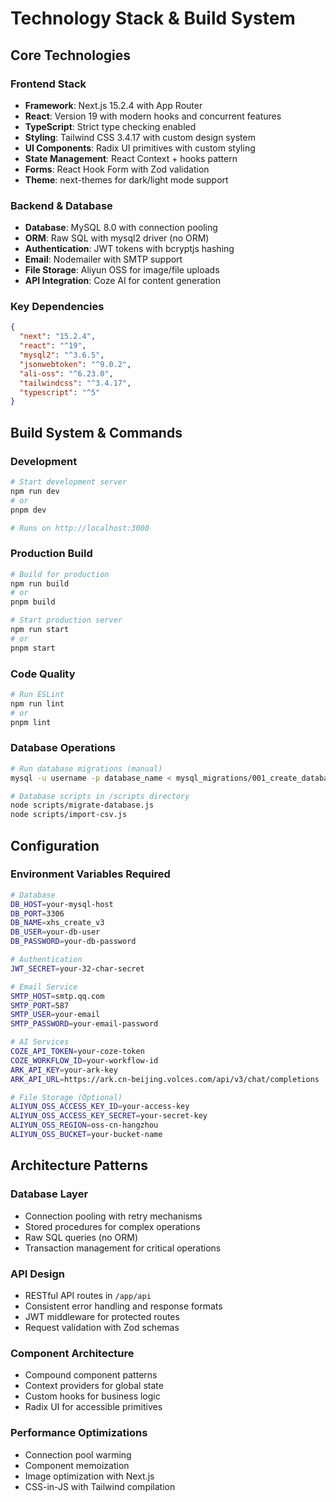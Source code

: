 # Technology Stack & Build System

## Core Technologies

### Frontend Stack
- **Framework**: Next.js 15.2.4 with App Router
- **React**: Version 19 with modern hooks and concurrent features
- **TypeScript**: Strict type checking enabled
- **Styling**: Tailwind CSS 3.4.17 with custom design system
- **UI Components**: Radix UI primitives with custom styling
- **State Management**: React Context + hooks pattern
- **Forms**: React Hook Form with Zod validation
- **Theme**: next-themes for dark/light mode support

### Backend & Database
- **Database**: MySQL 8.0 with connection pooling
- **ORM**: Raw SQL with mysql2 driver (no ORM)
- **Authentication**: JWT tokens with bcryptjs hashing
- **Email**: Nodemailer with SMTP support
- **File Storage**: Aliyun OSS for image/file uploads
- **API Integration**: Coze AI for content generation

### Key Dependencies
```json
{
  "next": "15.2.4",
  "react": "^19",
  "mysql2": "^3.6.5",
  "jsonwebtoken": "^9.0.2",
  "ali-oss": "^6.23.0",
  "tailwindcss": "^3.4.17",
  "typescript": "^5"
}
```

## Build System & Commands

### Development
```bash
# Start development server
npm run dev
# or
pnpm dev

# Runs on http://localhost:3000
```

### Production Build
```bash
# Build for production
npm run build
# or
pnpm build

# Start production server
npm run start
# or
pnpm start
```

### Code Quality
```bash
# Run ESLint
npm run lint
# or
pnpm lint
```

### Database Operations
```bash
# Run database migrations (manual)
mysql -u username -p database_name < mysql_migrations/001_create_database_schema.sql

# Database scripts in /scripts directory
node scripts/migrate-database.js
node scripts/import-csv.js
```

## Configuration

### Environment Variables Required
```bash
# Database
DB_HOST=your-mysql-host
DB_PORT=3306
DB_NAME=xhs_create_v3
DB_USER=your-db-user
DB_PASSWORD=your-db-password

# Authentication
JWT_SECRET=your-32-char-secret

# Email Service
SMTP_HOST=smtp.qq.com
SMTP_PORT=587
SMTP_USER=your-email
SMTP_PASSWORD=your-email-password

# AI Services
COZE_API_TOKEN=your-coze-token
COZE_WORKFLOW_ID=your-workflow-id
ARK_API_KEY=your-ark-key
ARK_API_URL=https://ark.cn-beijing.volces.com/api/v3/chat/completions

# File Storage (Optional)
ALIYUN_OSS_ACCESS_KEY_ID=your-access-key
ALIYUN_OSS_ACCESS_KEY_SECRET=your-secret-key
ALIYUN_OSS_REGION=oss-cn-hangzhou
ALIYUN_OSS_BUCKET=your-bucket-name
```

## Architecture Patterns

### Database Layer
- Connection pooling with retry mechanisms
- Stored procedures for complex operations
- Raw SQL queries (no ORM)
- Transaction management for critical operations

### API Design
- RESTful API routes in `/app/api`
- Consistent error handling and response formats
- JWT middleware for protected routes
- Request validation with Zod schemas

### Component Architecture
- Compound component patterns
- Context providers for global state
- Custom hooks for business logic
- Radix UI for accessible primitives

### Performance Optimizations
- Connection pool warming
- Component memoization
- Image optimization with Next.js
- CSS-in-JS with Tailwind compilation